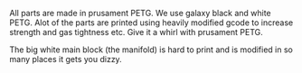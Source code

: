 All parts are made in prusament PETG. We use galaxy black and white PETG. 
Alot of the parts are printed using heavily modified gcode to increase strength and gas tightness etc. 
Give it a whirl with prusament PETG.

The big white main block (the manifold) is hard to print and is modified in so many places it gets you dizzy.
